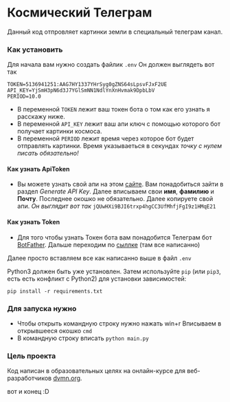 # Космический Телеграм

Данный код отпровляет картинки земли в специальный телеграм канал.

### Как установить

Для начала вам нужно создать файлик `.env` Он должен выглядеть вот так
```
TOKEN=5136941251:AAG7HY1337YHrSyg0gZNS64sLрsvFJxF2UE
API_KEY=YjSmH3pN6d3J7YGlSmNN1NdlYnXnHvmak9DpbLbV
PERIOD=10.0
```
+ В переменной `TOKEN` лежит ваш токен бота о том как его узнать я расскажу ниже.
+ В переменной `API_KEY` лежит ваш апи ключ с помощью которого бот получает картинки космоса.
+ В переменной `PERIOD` лежит время через которое бот будет отправлять картинки. Время указываеться в секундах _точку с нулем писать обязательно!_

#### Как узнать ApiToken
- Вы можете узнать свой апи на этом [сайте](https://api.nasa.gov/#apod).
Вам понадобиться зайти в раздел *Generate API Key*. Далее вписываем свои **имя**, **фамилию** и **Почту**. 
Последнее окошко не обязательно.
Далее копируете свой апи. *Он выглядит вот так*
`jQUwHXi9BJI6trxp4hgCC3UfMhfjFgI9z1HMqE21`

#### Как узнать Token
- Для того чтобы узнать Токен бота вам понадобится Телеграм бот [BotFather](https://t.me/BotFather).
Дальше переходим по [сыллке](https://way23.ru/%D1%80%D0%B5%D0%B3%D0%B8%D1%81%D1%82%D1%80%D0%B0%D1%86%D0%B8%D1%8F-%D0%B1%D0%BE%D1%82%D0%B0-%D0%B2-telegram.html) (там все написанно) 

Далее просто вставляем все как написанно выше в файл `.env`

Python3 должен быть уже установлен. 
Затем используйте `pip` (или `pip3`, есть есть конфликт с Python2) для установки зависимостей:
```
pip install -r requirements.txt
```
### Для запуска нужно
+ Чтобы открыть командную строку нужно нажать win+r Вписываем в открывшееся окошко `cmd`
+ В командную строку вписать `python main.py`

### Цель проекта

Код написан в образовательных целях на онлайн-курсе для веб-разработчиков [dvmn.org](https://dvmn.org/).

вот и конец :D

